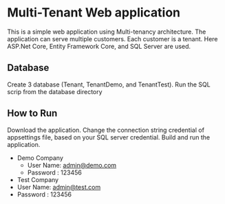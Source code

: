 # Multi-Tenant Web application
This is a simple web application using Multi-tenancy architecture. The application can serve multiple customers. Each customer is a tenant. Here ASP.Net Core, Entity Framework Core, and SQL Server are used. 
## Database
Create 3 database (Tenant, TenantDemo, and TenantTest). Run the SQL scrip from the database directory
## How to Run
Download the application. Change the connection string credential of appsettings file, based on your SQL server credential. Build and run the application.
* Demo Company
  * User Name: admin@demo.com
  * Password : 123456
 * Test Company
  * User Name: admin@test.com
  * Password : 123456

